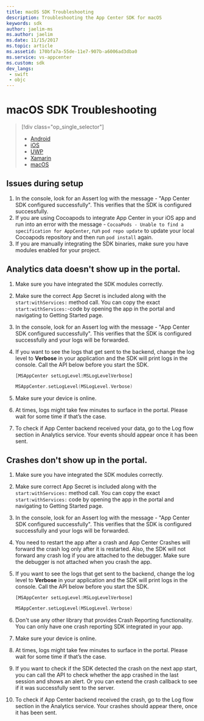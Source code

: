 ```yaml
---
title: macOS SDK Troubleshooting
description: Troubleshooting the App Center SDK for macOS
keywords: sdk
author: jaelim-ms
ms.author: jaelim
ms.date: 11/15/2017
ms.topic: article
ms.assetid: 170bfa7a-55de-11e7-907b-a6006ad3dba0
ms.service: vs-appcenter
ms.custom: sdk
dev_langs:  
 - swift
 - objc 
---
```


# macOS SDK Troubleshooting

> [!div class="op_single_selector"]
> * [Android](android.md)
> * [iOS](ios.md)
> * [UWP](uwp.md)
> * [Xamarin](xamarin.md)
> * [macOS](macos.md)

## Issues during setup

1. In the console, look for an Assert log with the message - "App Center SDK configured successfully". This verifies that the SDK is configured successfully.
2. If you are using Cocoapods to integrate App Center in your iOS app and run into an error with the message - `CocoaPods - Unable to find a specification for AppCenter`, run `pod repo update` to update your local Cocoapods repository and then run `pod install` again.
3. If you are manually integrating the SDK binaries, make sure you have modules enabled for your project.

## Analytics data doesn't show up in the portal.

1. Make sure you have integrated the SDK modules correctly.
2. Make sure the correct App Secret is included along with the `start:withServices:` method call. You can copy the exact `start:withServices:`-code by opening the app in the portal and navigating to Getting Started page.
3. In the console, look for an Assert log with the message - "App Center SDK configured successfully". This verifies that the SDK is configured successfully and your logs will be forwarded.
4. If you want to see the logs that get sent to the backend, change the log level to **Verbose** in your application and the SDK will print logs in the console. Call the API below before you start the SDK.

    ```objc
    [MSAppCenter setLogLevel:MSLogLevelVerbose]
    ```
    ```swift
    MSAppCenter.setLogLevel(MSLogLevel.Verbose)
    ```
	
5. Make sure your device is online.
6. At times, logs might take few minutes to surface in the portal. Please wait for some time if that’s the case.
7. To check if App Center backend received your data, go to the Log flow section in Analytics service. Your events should appear once it has been sent.

## Crashes don't show up in the portal.

1. Make sure you have integrated the SDK modules correctly.
2. Make sure correct App Secret is included along with the `start:withServices:` method call. You can copy the exact `start:withServices:` code by opening the app in the portal and navigating to Getting Started page.
3. In the console, look for an Assert log with the message - "App Center SDK configured successfully". This verifies that the SDK is configured successfully and your logs will be forwarded.
4. You need to restart the app after a crash and App Center Crashes will forward the crash log only after it is restarted. Also, the SDK will not forward any crash log if you are attached to the debugger. Make sure the debugger is not attached when you crash the app.
5. If you want to see the logs that get sent to the backend, change the log level to **Verbose** in your application and the SDK will print logs in the console. Call the API below before you start the SDK.

    ```objc
    [MSAppCenter setLogLevel:MSLogLevelVerbose]
    ```
    ```swift
    MSAppCenter.setLogLevel(MSLogLevel.Verbose)
    ```

6. Don't use any other library that provides Crash Reporting functionality. You can only have one crash reporting SDK integrated in your app.
7. Make sure your device is online.
8. At times, logs might take few minutes to surface in the portal. Please wait for some time if that’s the case.
9. If you want to check if the SDK detected the crash on the next app start, you can call the API to check whether the app crashed in the last session and shows an alert. Or you can extend the crash callback to see if it was successfully sent to the server.
10. To check if App Center backend received the crash, go to the Log flow section in the Analytics service. Your crashes should appear there, once it has been sent.
